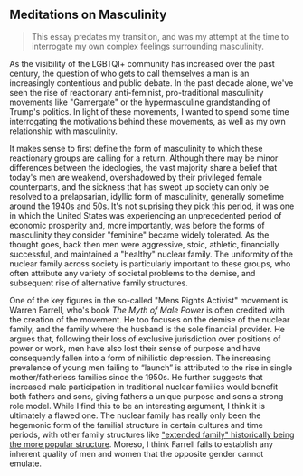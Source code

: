 ## Meditations on Masculinity

> This essay predates my transition, and was my attempt at the time to interrogate my own complex feelings surrounding masculinity.

As the visibility of the LGBTQI+ community has increased over the past century, the question of who gets to call themselves a man is an 
increasingly contentious and public debate. In the past decade alone, we've seen the rise of reactionary anti-feminist, pro-traditional masculinity
movements like "Gamergate" or the hypermasculine grandstanding of Trump's politics. In light of these movements, I wanted to spend some time
interrogating the motivations behind these movements, as well as my own relationship with masculinity.

It makes sense to first define the form of masculinity to which these reactionary groups are calling for a return. Although there may be minor
differences between the ideologies, the vast majority share a belief that today's men are weakend, overshadowed by their privileged female counterparts,
and the sickness that has swept up society can only be resolved to a prelapsarian, idyllic form of masculinity, generally sometime around the 1940s and 50s.
It's not suprising they pick this period, it was one in which the United States was experiencing an unprecedented period of economic prosperity and, more
importantly, was before the forms of masculinity they consider "feminine" became widely tolerated. As the thought goes, back then men were aggressive, stoic, 
athletic, financially successful, and maintained a "healthy" nuclear family. The uniformity of the nuclear family across society is particularly important 
to these groups, who often attribute any variety of societal problems to the demise, and subsequent rise of alternative family structures.

One of the key figures in the so-called "Mens Rights Activist" movement is Warren Farrell, who's book *The Myth of Male Power* is often credited with the 
creation of the movement. He too focuses on the demise of the nuclear family, and the family where the husband is the sole financial provider. He argues 
that, following their loss of exclusive jurisdiction over positions of power or work, men have also lost their sense of purpose and have consequently 
fallen into a form of nihilistic depression. The increasing prevalence of young men failing to “launch” is attributed to the rise in single 
mother/fatherless families since the 1950s. He further suggests that increased male participation in traditional nuclear families would benefit 
both fathers and sons, giving fathers a unique purpose and sons a strong role model. While I find this to be an interesting argument, I think it is ultimately
a flawed one. The nuclear family has really only been the hegemonic form of the familial structure in certain cultures and time periods, with other family structures like ["extended family" historically being the more popular structure](https://www.npr.org/2018/05/13/610777733/parenting-myths-and-facts). Moreso, I think Farrell fails to establish any inherent quality of men and women that the opposite gender cannot emulate.
